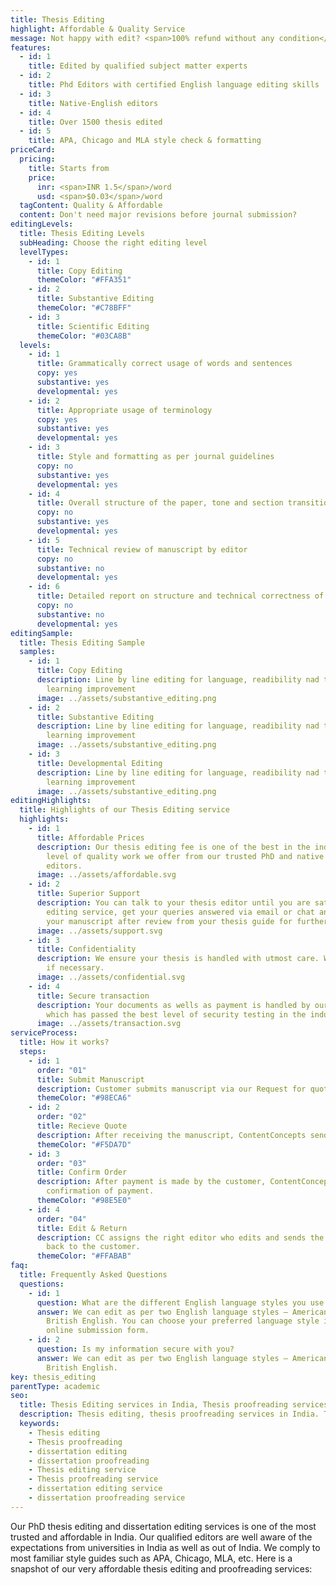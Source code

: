 ```yaml
---
title: Thesis Editing
highlight: Affordable & Quality Service
message: Not happy with edit? <span>100% refund without any condition</span>
features:
  - id: 1
    title: Edited by qualified subject matter experts
  - id: 2
    title: Phd Editors with certified English language editing skills
  - id: 3
    title: Native-English editors
  - id: 4
    title: Over 1500 thesis edited
  - id: 5
    title: APA, Chicago and MLA style check & formatting
priceCard:
  pricing:
    title: Starts from
    price:
      inr: <span>INR 1.5</span>/word
      usd: <span>$0.03</span>/word
  tagContent: Quality & Affordable
  content: Don't need major revisions before journal submission?
editingLevels:
  title: Thesis Editing Levels
  subHeading: Choose the right editing level
  levelTypes:
    - id: 1
      title: Copy Editing
      themeColor: "#FFA351"
    - id: 2
      title: Substantive Editing
      themeColor: "#C78BFF"
    - id: 3
      title: Scientific Editing
      themeColor: "#03CA8B"
  levels:
    - id: 1
      title: Grammatically correct usage of words and sentences
      copy: yes
      substantive: yes
      developmental: yes
    - id: 2
      title: Appropriate usage of terminology
      copy: yes
      substantive: yes
      developmental: yes
    - id: 3
      title: Style and formatting as per journal guidelines
      copy: no
      substantive: yes
      developmental: yes
    - id: 4
      title: Overall structure of the paper, tone and section transition
      copy: no
      substantive: yes
      developmental: yes
    - id: 5
      title: Technical review of manuscript by editor
      copy: no
      substantive: no
      developmental: yes
    - id: 6
      title: Detailed report on structure and technical correctness of your manuscript
      copy: no
      substantive: no
      developmental: yes
editingSample:
  title: Thesis Editing Sample
  samples:
    - id: 1
      title: Copy Editing
      description: Line by line editing for language, readibility nad technical
        learning improvement
      image: ../assets/substantive_editing.png
    - id: 2
      title: Substantive Editing
      description: Line by line editing for language, readibility nad technical
        learning improvement
      image: ../assets/substantive_editing.png
    - id: 3
      title: Developmental Editing
      description: Line by line editing for language, readibility nad technical
        learning improvement
      image: ../assets/substantive_editing.png
editingHighlights:
  title: Highlights of our Thesis Editing service
  highlights:
    - id: 1
      title: Affordable Prices
      description: Our thesis editing fee is one of the best in the industry for the
        level of quality work we offer from our trusted PhD and native English
        editors.
      image: ../assets/affordable.svg
    - id: 2
      title: Superior Support
      description: You can talk to your thesis editor until you are satisfied with our
        editing service, get your queries answered via email or chat and send
        your manuscript after review from your thesis guide for further check.
      image: ../assets/support.svg
    - id: 3
      title: Confidentiality
      description: We ensure your thesis is handled with utmost care. We can sign NDA
        if necessary.
      image: ../assets/confidential.svg
    - id: 4
      title: Secure transaction
      description: Your documents as wells as payment is handled by our secure website
        which has passed the best level of security testing in the industry.
      image: ../assets/transaction.svg
serviceProcess:
  title: How it works?
  steps:
    - id: 1
      order: "01"
      title: Submit Manuscript
      description: Customer submits manuscript via our Request for quote page.
      themeColor: "#98ECA6"
    - id: 2
      order: "02"
      title: Recieve Quote
      description: After receiving the manuscript, ContentConcepts sends price quote.
      themeColor: "#F5DA7D"
    - id: 3
      order: "03"
      title: Confirm Order
      description: After payment is made by the customer, ContentConcepts sends
        confirmation of payment.
      themeColor: "#98E5E0"
    - id: 4
      order: "04"
      title: Edit & Return
      description: CC assigns the right editor who edits and sends the edited document
        back to the customer.
      themeColor: "#FFABAB"
faq:
  title: Frequently Asked Questions
  questions:
    - id: 1
      question: What are the different English language styles you use while editing?
      answer: We can edit as per two English language styles – American English and
        British English. You can choose your preferred language style in the
        online submission form.
    - id: 2
      question: Is my information secure with you?
      answer: We can edit as per two English language styles – American English and
        British English.
key: thesis_editing
parentType: academic
seo:
  title: Thesis Editing services in India, Thesis proofreading services in India
  description: Thesis editing, thesis proofreading services in India. Thesis rewriting
  keywords:
    - Thesis editing
    - Thesis proofreading
    - dissertation editing
    - dissertation proofreading
    - Thesis editing service
    - Thesis proofreading service
    - dissertation editing service
    - dissertation proofreading service
---
```

Our PhD thesis editing and dissertation editing services is one of the most trusted and affordable in India. Our qualified editors are well aware of the expectations from universities in India as well as out of India. We comply to most familiar style guides such as APA, Chicago, MLA, etc. Here is a snapshot of our very affordable thesis editing and proofreading services: